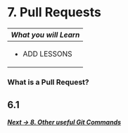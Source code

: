 # 7. Pull Requests

| *What you will Learn* |
|---|
|<ul><li>ADD LESSONS</li></ul>|


### What is a Pull Request?


## 6.1 

<!--Relate back to the commit made early. Make an innocent pull request-->



***[Next -> 8. Other useful Git Commands]()***

